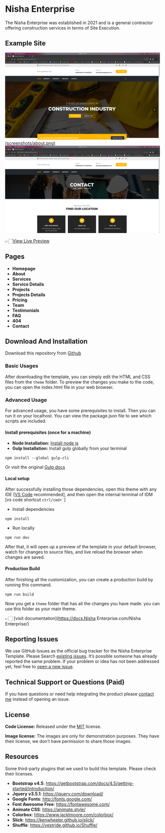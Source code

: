 # Nisha Enterprise

The Nisha Enterprise was established in 2021 and is a general contractor offering
construction services in terms of Site Execution.

<!-- demo -->
## Example Site

[![](screenshots/index.png)](https://nisha-enterprise/index.html/)
[(screenshots/about.png)](https://nisha-enterprise/about.html)
[![](screenshots/contact.png)](https://nisha-enterprise/contact.html)

👉🏻[View Live Preview](https://nisha-enterprise.com/)

<!-- resources -->
## Pages

* **Homepage**
* **About**
* **Services**
* **Service Details**
* **Projects**
* **Projects Details**
* **Pricing**
* **Team**
* **Testimonials**
* **FAQ**
* **404**
* **Contact**

<!-- download -->
## Download And Installation

Download this repository from [Github](https://github.com/anshbadaya/nisha-enterprise)

<!-- installation -->
### Basic Usages

After downloading the template, you can simply edit the HTML and CSS files from the `theme` folder. To preview the changes you make to the code, you can open the index.html file in your web browser.

### Advanced Usage

For advanced usage, you have some prerequisites to install. Then you can run it on your localhost. You can view the package.json file to see which scripts are included.

#### Install prerequisites (once for a machine)

* **Node Installation:** [Install node js](https://nodejs.org/en/download/)
* **Gulp Installation:** Install gulp globally from your terminal

```
npm install --global gulp-cli
```

Or visit the original [Gulp docs](https://gulpjs.com/docs/en/getting-started/quick-start)

#### Local setup

After successfully installing those dependencies, open this theme with any IDE [[VS Code](https://code.visualstudio.com/) recommended], and then open the internal terminal of IDM [vs code shortcut <code>ctrl/cmd+\`</code>]

* Install dependencies

```
npm install
```

* Run locally

```
npm run dev
```

After that, it will open up a preview of the template in your default browser, watch for changes to source files, and live reload the browser when changes are saved.

#### Production Build

After finishing all the customization, you can create a production build by running this command.

```
npm run build
```

Now you get a `theme` folder that has all the changes you have made. you can use this folder as your main theme.

👉🏻 [visit documentation](https://docs.Nisha Enterprise.com/Nisha Enterprise/)

<!-- reporting issue -->
## Reporting Issues

We use GitHub Issues as the official bug tracker for the Nisha Enterprise Template. Please Search [existing issues](https://github.com/anshbadaya/nisha-enterprise/issues). It’s possible someone has already reported the same problem.
If your problem or idea has not been addressed yet, feel free to [open a new issue](https://github.com/anshbadaya/nisha-enterprise/issues).

<!-- support -->
## Technical Support or Questions (Paid)

If you have questions or need help integrating the product please [contact me](mailto:me.anshbadaya@gmail.com) instead of opening an issue.

<!-- licence -->
## License

**Code License:** Released under the [MIT](https://github.com/anshbadaya/nisha-enterprise/blob/master/LICENSE) license.

**Image license:** The images are only for demonstration purposes. They have their license, we don't have permission to share those images.

<!-- resources -->
## Resources

Some third-party plugins that we used to build this template. Please check their licenses.

* **Bootstrap v4.5**: <https://getbootstrap.com/docs/4.5/getting-started/introduction/>
* **Jquery v3.5.1**: <https://jquery.com/download/>
* **Google Fonts**: <http://fonts.google.com/>
* **Font Awesome Free**: <https://fontawesome.com/>
* **Animate CSS**: <https://animate.style/>
* **Colorbox**: <https://www.jacklmoore.com/colorbox/>
* **Slick**: <https://kenwheeler.github.io/slick/>
* **Shuffle**: <https://vestride.github.io/Shuffle/>
